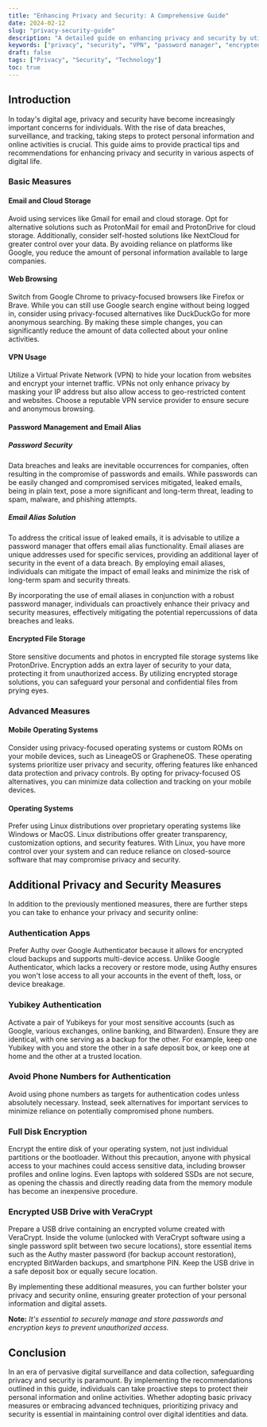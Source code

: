 ```yaml
---
title: "Enhancing Privacy and Security: A Comprehensive Guide"
date: 2024-02-12
slug: "privacy-security-guide"
description: "A detailed guide on enhancing privacy and security by utilizing alternative services, browsers, and tools."
keywords: ["privacy", "security", "VPN", "password manager", "encrypted file storage", "privacy-focused OS", "Linux"]
draft: false
tags: ["Privacy", "Security", "Technology"]
toc: true
---
```


## Introduction

In today's digital age, privacy and security have become increasingly important concerns for individuals. With the rise of data breaches, surveillance, and tracking, taking steps to protect personal information and online activities is crucial. This guide aims to provide practical tips and recommendations for enhancing privacy and security in various aspects of digital life.

### Basic Measures

#### Email and Cloud Storage

Avoid using services like Gmail for email and cloud storage. Opt for alternative solutions such as ProtonMail for email and ProtonDrive for cloud storage. Additionally, consider self-hosted solutions like NextCloud for greater control over your data. By avoiding reliance on platforms like Google, you reduce the amount of personal information available to large companies.

#### Web Browsing

Switch from Google Chrome to privacy-focused browsers like Firefox or Brave. While you can still use Google search engine without being logged in, consider using privacy-focused alternatives like DuckDuckGo for more anonymous searching. By making these simple changes, you can significantly reduce the amount of data collected about your online activities.

#### VPN Usage

Utilize a Virtual Private Network (VPN) to hide your location from websites and encrypt your internet traffic. VPNs not only enhance privacy by masking your IP address but also allow access to geo-restricted content and websites. Choose a reputable VPN service provider to ensure secure and anonymous browsing.

#### Password Management and Email Alias

##### Password Security

Data breaches and leaks are inevitable occurrences for companies, often resulting in the compromise of passwords and emails. While passwords can be easily changed and compromised services mitigated, leaked emails, being in plain text, pose a more significant and long-term threat, leading to spam, malware, and phishing attempts.

##### Email Alias Solution

To address the critical issue of leaked emails, it is advisable to utilize a password manager that offers email alias functionality. Email aliases are unique addresses used for specific services, providing an additional layer of security in the event of a data breach. By employing email aliases, individuals can mitigate the impact of email leaks and minimize the risk of long-term spam and security threats.

By incorporating the use of email aliases in conjunction with a robust password manager, individuals can proactively enhance their privacy and security measures, effectively mitigating the potential repercussions of data breaches and leaks.

#### Encrypted File Storage

Store sensitive documents and photos in encrypted file storage systems like ProtonDrive. Encryption adds an extra layer of security to your data, protecting it from unauthorized access. By utilizing encrypted storage solutions, you can safeguard your personal and confidential files from prying eyes.

### Advanced Measures

#### Mobile Operating Systems

Consider using privacy-focused operating systems or custom ROMs on your mobile devices, such as LineageOS or GrapheneOS. These operating systems prioritize user privacy and security, offering features like enhanced data protection and privacy controls. By opting for privacy-focused OS alternatives, you can minimize data collection and tracking on your mobile devices.

#### Operating Systems

Prefer using Linux distributions over proprietary operating systems like Windows or MacOS. Linux distributions offer greater transparency, customization options, and security features. With Linux, you have more control over your system and can reduce reliance on closed-source software that may compromise privacy and security.


## Additional Privacy and Security Measures

In addition to the previously mentioned measures, there are further steps you can take to enhance your privacy and security online:

### Authentication Apps

Prefer Authy over Google Authenticator because it allows for encrypted cloud backups and supports multi-device access. Unlike Google Authenticator, which lacks a recovery or restore mode, using Authy ensures you won't lose access to all your accounts in the event of theft, loss, or device breakage.

### Yubikey Authentication

Activate a pair of Yubikeys for your most sensitive accounts (such as Google, various exchanges, online banking, and Bitwarden). Ensure they are identical, with one serving as a backup for the other. For example, keep one Yubikey with you and store the other in a safe deposit box, or keep one at home and the other at a trusted location.

### Avoid Phone Numbers for Authentication

Avoid using phone numbers as targets for authentication codes unless absolutely necessary. Instead, seek alternatives for important services to minimize reliance on potentially compromised phone numbers.

### Full Disk Encryption

Encrypt the entire disk of your operating system, not just individual partitions or the bootloader. Without this precaution, anyone with physical access to your machines could access sensitive data, including browser profiles and online logins. Even laptops with soldered SSDs are not secure, as opening the chassis and directly reading data from the memory module has become an inexpensive procedure.

### Encrypted USB Drive with VeraCrypt

Prepare a USB drive containing an encrypted volume created with VeraCrypt. Inside the volume (unlocked with VeraCrypt software using a single password split between two secure locations), store essential items such as the Authy master password (for backup account restoration), encrypted BitWarden backups, and smartphone PIN. Keep the USB drive in a safe deposit box or equally secure location.

By implementing these additional measures, you can further bolster your privacy and security online, ensuring greater protection of your personal information and digital assets.

**Note:**
*It's essential to securely manage and store passwords and encryption keys to prevent unauthorized access.*


## Conclusion

In an era of pervasive digital surveillance and data collection, safeguarding privacy and security is paramount. By implementing the recommendations outlined in this guide, individuals can take proactive steps to protect their personal information and online activities. Whether adopting basic privacy measures or embracing advanced techniques, prioritizing privacy and security is essential in maintaining control over digital identities and data.
